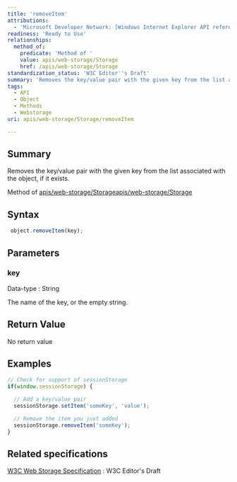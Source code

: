 ```yaml
---
title: 'removeItem'
attributions:
  - 'Microsoft Developer Network: [Windows Internet Explorer API reference Article](http://msdn.microsoft.com/en-us/library/ie/hh828809%28v=vs.85%29.aspx)'
readiness: 'Ready to Use'
relationships:
  method_of:
    predicate: 'Method of '
    value: apis/web-storage/Storage
    href: /apis/web-storage/Storage
standardization_status: 'W3C Editor''s Draft'
summary: 'Removes the key/value pair with the given key from the list associated with the object, if it exists.'
tags:
  - API
  - Object
  - Methods
  - Webstorage
uri: apis/web-storage/Storage/removeItem

---
```

## Summary

Removes the key/value pair with the given key from the list associated with the object, if it exists.

Method of [apis/web-storage/Storage](/apis/web-storage/Storage)[apis/web-storage/Storage](/apis/web-storage/Storage)

## Syntax

``` js
 object.removeItem(key);
```

## Parameters

### key

 Data-type
:   String

 The name of the key, or the empty string.

## Return Value

No return value

## Examples

``` js
// Check for support of sessionStorage
if(window.sessionStorage) {

  // Add a key/value pair
  sessionStorage.setItem('someKey', 'value');

  // Remove the item you just added
  sessionStorage.removeItem('someKey');
}
```

## Related specifications

[W3C Web Storage Specification](http://dev.w3.org/html5/webstorage)
:   W3C Editor's Draft
